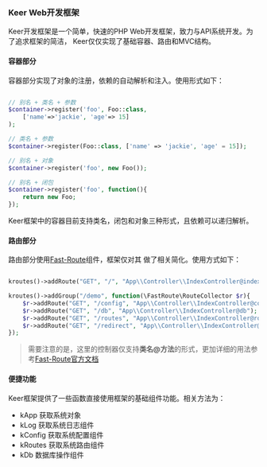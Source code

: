 ### Keer Web开发框架
Keer开发框架是一个简单，快速的PHP Web开发框架，致力与API系统开发。为了追求框架的简洁，
Keer仅仅实现了基础容器、路由和MVC结构。

#### 容器部分
容器部分实现了对象的注册，依赖的自动解析和注入。使用形式如下：

```php 

// 别名 + 类名 + 参数
$container->register('foo', Foo::class, 
    ['name'=>'jackie', 'age'=> 15]
);

// 类名 + 参数
$container->register(Foo::class, ['name' => 'jackie', 'age' = 15]);

// 别名 + 对象
$container->register('foo', new Foo());

// 别名 + 闭包
$container->register('foo', function(){
    return new Foo;
});

```

Keer框架中的容器目前支持类名，闭包和对象三种形式，且依赖可以递归解析。

#### 路由部分
路由部分使用[Fast-Route](https://github.com/nikic/FastRoute)组件，框架仅对其
做了相关简化。使用方式如下：

```php

kroutes()->addRoute("GET", "/", "App\\Controller\\IndexController@index");

kroutes()->addGroup("/demo", function(\FastRoute\RouteCollector $r){
    $r->addRoute("GET", "/config", "App\\Controller\\IndexController@config");
    $r->addRoute("GET", "/db", "App\\Controller\\IndexController@db");
    $r->addRoute("GET", "/routes", "App\\Controller\\IndexController@routes");
    $r->addRoute("GET", "/redirect", "App\\Controller\\IndexController@redt");
});

```

> 需要注意的是，这里的控制器仅支持**类名@方法**的形式，更加详细的用法参考[Fast-Route官方文档](https://github.com/nikic/FastRoute)

#### 便捷功能
Keer框架提供了一些函数直接使用框架的基础组件功能。相关方法为：

- kApp 获取系统对象
- kLog 获取系统日志组件
- kConfig 获取系统配置组件
- kRoutes 获取系统路由组件
- kDb 数据库操作组件